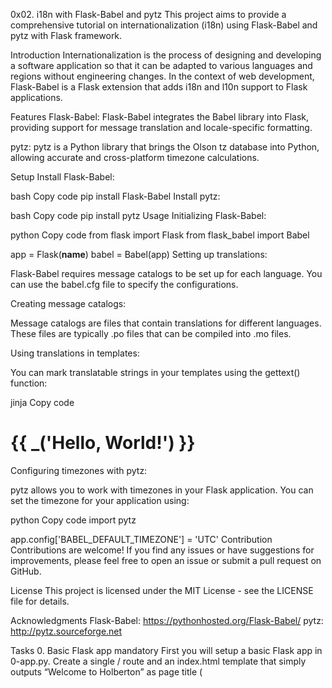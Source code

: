 
0x02. i18n with Flask-Babel and pytz
This project aims to provide a comprehensive tutorial on internationalization (i18n) using Flask-Babel and pytz with Flask framework.

Introduction
Internationalization is the process of designing and developing a software application so that it can be adapted to various languages and regions without engineering changes. In the context of web development, Flask-Babel is a Flask extension that adds i18n and l10n support to Flask applications.

Features
Flask-Babel: Flask-Babel integrates the Babel library into Flask, providing support for message translation and locale-specific formatting.

pytz: pytz is a Python library that brings the Olson tz database into Python, allowing accurate and cross-platform timezone calculations.

Setup
Install Flask-Babel:

bash
Copy code
pip install Flask-Babel
Install pytz:

bash
Copy code
pip install pytz
Usage
Initializing Flask-Babel:

python
Copy code
from flask import Flask
from flask_babel import Babel

app = Flask(__name__)
babel = Babel(app)
Setting up translations:

Flask-Babel requires message catalogs to be set up for each language. You can use the babel.cfg file to specify the configurations.

Creating message catalogs:

Message catalogs are files that contain translations for different languages. These files are typically .po files that can be compiled into .mo files.

Using translations in templates:

You can mark translatable strings in your templates using the gettext() function:

jinja
Copy code
<h1>{{ _('Hello, World!') }}</h1>
Configuring timezones with pytz:

pytz allows you to work with timezones in your Flask application. You can set the timezone for your application using:

python
Copy code
import pytz

app.config['BABEL_DEFAULT_TIMEZONE'] = 'UTC'
Contribution
Contributions are welcome! If you find any issues or have suggestions for improvements, please feel free to open an issue or submit a pull request on GitHub.

License
This project is licensed under the MIT License - see the LICENSE file for details.

Acknowledgments
Flask-Babel: https://pythonhosted.org/Flask-Babel/
pytz: http://pytz.sourceforge.net


Tasks
0. Basic Flask app
mandatory
First you will setup a basic Flask app in 0-app.py. Create a single / route and an index.html template that simply outputs “Welcome to Holberton” as page title (<title>) and “Hello world” as header (<h1>).


1. Basic Babel setup
mandatory
Install the Babel Flask extension:

$ pip3 install flask_babel==2.0.0
Then instantiate the Babel object in your app. Store it in a module-level variable named babel.

In order to configure available languages in our app, you will create a Config class that has a LANGUAGES class attribute equal to ["en", "fr"].

Use Config to set Babel’s default locale ("en") and timezone ("UTC").

Use that class as config for your Flask app.


2. Get locale from request
mandatory
Create a get_locale function with the babel.localeselector decorator. Use request.accept_languages to determine the best match with our supported languages.


3. Parametrize templates
mandatory
Use the _ or gettext function to parametrize your templates. Use the message IDs home_title and home_header.

Create a babel.cfg file containing

[python: **.py]
[jinja2: **/templates/**.html]
extensions=jinja2.ext.autoescape,jinja2.ext.with_
Then initialize your translations with

$ pybabel extract -F babel.cfg -o messages.pot .
and your two dictionaries with

$ pybabel init -i messages.pot -d translations -l en
$ pybabel init -i messages.pot -d translations -l fr
Then edit files translations/[en|fr]/LC_MESSAGES/messages.po to provide the correct value for each message ID for each language. Use the following translations:

msgid	English	French
home_title	"Welcome to Holberton"	"Bienvenue chez Holberton"
home_header	"Hello world!"	"Bonjour monde!"
Then compile your dictionaries with

$ pybabel compile -d translations
Reload the home page of your app and make sure that the correct messages show up.

Repo:

GitHub repository: alx-backend
Directory: 0x02-i18n
File: 3-app.py, babel.cfg, templates/3-index.html, translations/en/LC_MESSAGES/messages.po, translations/fr/LC_MESSAGES/messages.po, translations/en/LC_MESSAGES/messages.mo, translations/fr/LC_MESSAGES/messages.mo
  
4. Force locale with URL parameter
mandatory
In this task, you will implement a way to force a particular locale by passing the locale=fr parameter to your app’s URLs.

In your get_locale function, detect if the incoming request contains locale argument and ifs value is a supported locale, return it. If not or if the parameter is not present, resort to the previous default behavior.

Now you should be able to test different translations by visiting http://127.0.0.1:5000?locale=[fr|en].

Visiting http://127.0.0.1:5000/?locale=fr should display this level 1 heading: 

Repo:

GitHub repository: alx-backend
Directory: 0x02-i18n
File: 4-app.py, templates/4-index.html
 
5. Mock logging in
mandatory
Creating a user login system is outside the scope of this project. To emulate a similar behavior, copy the following user table in 5-app.py.

users = {
    1: {"name": "Balou", "locale": "fr", "timezone": "Europe/Paris"},
    2: {"name": "Beyonce", "locale": "en", "timezone": "US/Central"},
    3: {"name": "Spock", "locale": "kg", "timezone": "Vulcan"},
    4: {"name": "Teletubby", "locale": None, "timezone": "Europe/London"},
}
This will mock a database user table. Logging in will be mocked by passing login_as URL parameter containing the user ID to log in as.

Define a get_user function that returns a user dictionary or None if the ID cannot be found or if login_as was not passed.

Define a before_request function and use the app.before_request decorator to make it be executed before all other functions. before_request should use get_user to find a user if any, and set it as a global on flask.g.user.

In your HTML template, if a user is logged in, in a paragraph tag, display a welcome message otherwise display a default message as shown in the table below.

msgid	English	French
logged_in_as	"You are logged in as %(username)s."	"Vous êtes connecté en tant que %(username)s."
not_logged_in	"You are not logged in."	"Vous n'êtes pas connecté."
Visiting http://127.0.0.1:5000/ in your browser should display this:



Visiting http://127.0.0.1:5000/?login_as=2 in your browser should display this: 

Repo:

GitHub repository: alx-backend
Directory: 0x02-i18n
File: 5-app.py, templates/5-index.html
 
6. Use user locale
mandatory
Change your get_locale function to use a user’s preferred local if it is supported.

The order of priority should be

Locale from URL parameters
Locale from user settings
Locale from request header
Default locale
Test by logging in as different users



Repo:

GitHub repository: alx-backend
Directory: 0x02-i18n
File: 6-app.py, templates/6-index.html
 
7. Infer appropriate time zone
mandatory
Define a get_timezone function and use the babel.timezoneselector decorator.

The logic should be the same as get_locale:

Find timezone parameter in URL parameters
Find time zone from user settings
Default to UTC
Before returning a URL-provided or user time zone, you must validate that it is a valid time zone. To that, use pytz.timezone and catch the pytz.exceptions.UnknownTimeZoneError exception.

Repo:

GitHub repository: alx-backend
Directory: 0x02-i18n
File: 7-app.py, templates/7-index.html
Copyright © 2024 ALX, All rights reserved.

8. Display the current time
#advanced
Based on the inferred time zone, display the current time on the home page in the default format. For example:

Jan 21, 2020, 5:55:39 AM or 21 janv. 2020 à 05:56:28

Use the following translations

msgid	English	French
current_time_is	"The current time is %(current_time)s."	"Nous sommes le %(current_time)s."
Displaying the time in French looks like this:



Displaying the time in English looks like this:



